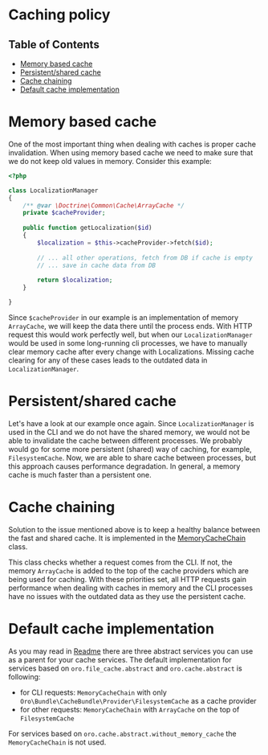 Caching policy
==============

Table of Contents
-----------------
 - [Memory based cache](#memory-based-cache)
 - [Persistent/shared cache](#persistent/shared-cache)
 - [Cache chaining](#cache-chaining)
 - [Default cache implementation](#default-cache-implementation)


Memory based cache
==================

One of the most important thing when dealing with caches is proper cache invalidation.
When using memory based cache we need to make sure that we do not keep old values in memory. Consider this example:

```php
<?php

class LocalizationManager
{
    /** @var \Doctrine\Common\Cache\ArrayCache */
    private $cacheProvider;
    
    public function getLocalization($id)
    {
        $localization = $this->cacheProvider->fetch($id);
        
        // ... all other operations, fetch from DB if cache is empty
        // ... save in cache data from DB
        
        return $localization;
    }

}
```

Since `$cacheProvider` in our example is an implementation of memory `ArrayCache`, we will keep the data there until the process ends. With HTTP request this would work perfectly well, but when our `LocalizationManager` would be used in some long-running cli 
processes, we have to manually clear memory cache after every change with Localizations. 
Missing cache clearing for any of these cases leads to the outdated data in `LocalizationManager`.

Persistent/shared cache
=======================

Let's have a look at our example once again. Since `LocalizationManager` is used in the CLI and we do not have the shared 
memory, we would not be able to invalidate the cache between different processes. We probably would go for some
more persistent (shared) way of caching, for example, `FilesystemCache`. Now, we are able to share cache between
processes, but this approach causes performance degradation. In general, a memory cache is much faster than a persistent one.


Cache chaining
==============

Solution to the issue mentioned above is to keep a healthy balance between the fast and shared cache. It is implemented in the [MemoryCacheChain](../../Provider/MemoryCacheChain.php) class.

This class checks whether a request comes from the CLI. If not, the memory `ArrayCache` is added to the top
of the cache providers which are being used for caching. With these priorities set, all HTTP requests gain performance when dealing with caches in memory and the CLI processes have no issues with the outdated data as they use the persistent cache.


Default cache implementation
============================

As you may read in [Readme](../../readme.md#abstract-cache-services) there are three abstract services you can use as a
parent for your cache services. The default implementation for services based on
`oro.file_cache.abstract` and `oro.cache.abstract` is following:

 - for CLI requests: `MemoryCacheChain` with only `Oro\Bundle\CacheBundle\Provider\FilesystemCache` as a cache provider
 - for other requests: `MemoryCacheChain` with `ArrayCache` on the top of `FilesystemCache`

For services based on `oro.cache.abstract.without_memory_cache` the `MemoryCacheChain` is not used.
